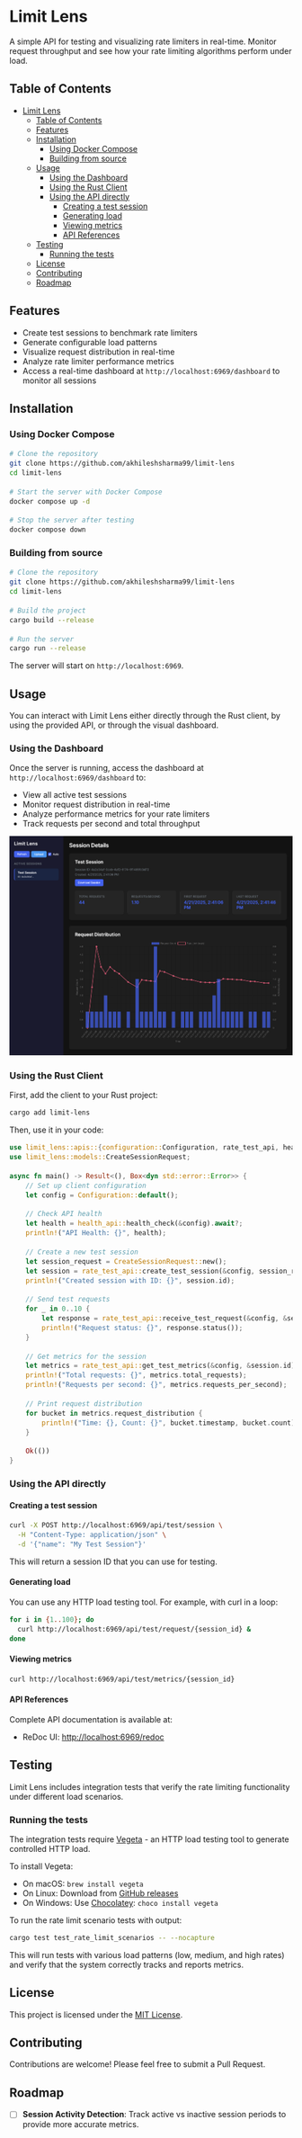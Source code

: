 # Limit Lens

A simple API for testing and visualizing rate limiters in real-time. Monitor request throughput and see how your rate limiting algorithms perform under load.

## Table of Contents

- [Limit Lens](#limit-lens)
  - [Table of Contents](#table-of-contents)
  - [Features](#features)
  - [Installation](#installation)
    - [Using Docker Compose](#using-docker-compose)
    - [Building from source](#building-from-source)
  - [Usage](#usage)
    - [Using the Dashboard](#using-the-dashboard)
    - [Using the Rust Client](#using-the-rust-client)
    - [Using the API directly](#using-the-api-directly)
      - [Creating a test session](#creating-a-test-session)
      - [Generating load](#generating-load)
      - [Viewing metrics](#viewing-metrics)
      - [API References](#api-references)
  - [Testing](#testing)
    - [Running the tests](#running-the-tests)
  - [License](#license)
  - [Contributing](#contributing)
  - [Roadmap](#roadmap)

## Features

- Create test sessions to benchmark rate limiters
- Generate configurable load patterns
- Visualize request distribution in real-time
- Analyze rate limiter performance metrics
- Access a real-time dashboard at `http://localhost:6969/dashboard` to monitor all sessions

## Installation

### Using Docker Compose

```bash
# Clone the repository
git clone https://github.com/akhileshsharma99/limit-lens
cd limit-lens

# Start the server with Docker Compose
docker compose up -d

# Stop the server after testing
docker compose down
```
### Building from source

```bash
# Clone the repository
git clone https://github.com/akhileshsharma99/limit-lens
cd limit-lens

# Build the project
cargo build --release

# Run the server
cargo run --release
```

The server will start on `http://localhost:6969`.

## Usage

You can interact with Limit Lens either directly through the Rust client, by using the provided API, or through the visual dashboard.

### Using the Dashboard

Once the server is running, access the dashboard at `http://localhost:6969/dashboard` to:
- View all active test sessions
- Monitor request distribution in real-time
- Analyze performance metrics for your rate limiters
- Track requests per second and total throughput

![Dashboard](./docs/dashboard.png)

### Using the Rust Client

First, add the client to your Rust project:

```bash
cargo add limit-lens
```

Then, use it in your code:

```rust
use limit_lens::apis::{configuration::Configuration, rate_test_api, health_api};
use limit_lens::models::CreateSessionRequest;

async fn main() -> Result<(), Box<dyn std::error::Error>> {
    // Set up client configuration
    let config = Configuration::default();
    
    // Check API health
    let health = health_api::health_check(&config).await?;
    println!("API Health: {}", health);
    
    // Create a new test session
    let session_request = CreateSessionRequest::new();
    let session = rate_test_api::create_test_session(&config, session_request).await?;
    println!("Created session with ID: {}", session.id);
    
    // Send test requests
    for _ in 0..10 {
        let response = rate_test_api::receive_test_request(&config, &session.id).await?;
        println!("Request status: {}", response.status());
    }
    
    // Get metrics for the session
    let metrics = rate_test_api::get_test_metrics(&config, &session.id).await?;
    println!("Total requests: {}", metrics.total_requests);
    println!("Requests per second: {}", metrics.requests_per_second);
    
    // Print request distribution
    for bucket in metrics.request_distribution {
        println!("Time: {}, Count: {}", bucket.timestamp, bucket.count);
    }
    
    Ok(())
}
```

### Using the API directly

#### Creating a test session

```bash
curl -X POST http://localhost:6969/api/test/session \
  -H "Content-Type: application/json" \
  -d '{"name": "My Test Session"}'
```

This will return a session ID that you can use for testing.

#### Generating load

You can use any HTTP load testing tool. For example, with curl in a loop:

```bash
for i in {1..100}; do
  curl http://localhost:6969/api/test/request/{session_id} &
done
```

#### Viewing metrics

```bash
curl http://localhost:6969/api/test/metrics/{session_id}
```

#### API References

Complete API documentation is available at:

- ReDoc UI: [http://localhost:6969/redoc](http://localhost:6969/redoc)

## Testing

Limit Lens includes integration tests that verify the rate limiting functionality under different load scenarios.

### Running the tests

The integration tests require [Vegeta](https://github.com/tsenart/vegeta) - an HTTP load testing tool to generate controlled HTTP load.

To install Vegeta:
- On macOS: `brew install vegeta`
- On Linux: Download from [GitHub releases](https://github.com/tsenart/vegeta/releases)
- On Windows: Use [Chocolatey](https://chocolatey.org/): `choco install vegeta`

To run the rate limit scenario tests with output:

```bash
cargo test test_rate_limit_scenarios -- --nocapture
```

This will run tests with various load patterns (low, medium, and high rates) and verify that the system correctly tracks and reports metrics.

## License

This project is licensed under the [MIT License](./LICENSE).

## Contributing

Contributions are welcome! Please feel free to submit a Pull Request.

## Roadmap

- [ ] **Session Activity Detection**: Track active vs inactive session periods to provide more accurate metrics.